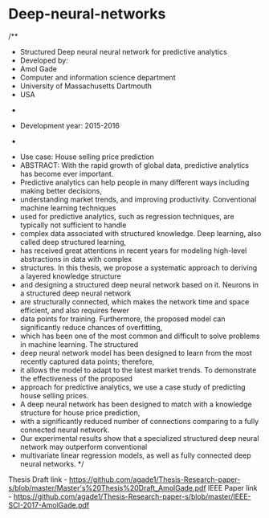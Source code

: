 # Deep-neural-networks

/**
 * Structured Deep neural neural network for predictive analytics
 * Developed by:
 * Amol Gade
 * Computer and information science department
 * University of Massachusetts Dartmouth
 * USA
 * <p>
 * Development year: 2015-2016
 * <p>
 * Use case: House selling price prediction
 * ABSTRACT: With the rapid growth of global data, predictive analytics has become ever important.
 * Predictive analytics can help people in many different ways including making better decisions,
 * understanding market trends, and improving productivity. Conventional machine learning techniques
 * used for predictive analytics, such as regression techniques, are typically not sufficient to handle
 * complex data associated with structured knowledge. Deep learning, also called deep structured learning,
 * has received great attentions in recent years for modeling high-level abstractions in data with complex
 * structures. In this thesis, we propose a systematic approach to deriving a layered knowledge structure
 * and designing a structured deep neural network based on it. Neurons in a structured deep neural network
 * are structurally connected, which makes the network time and space efficient, and also requires fewer
 * data points for training. Furthermore, the proposed model can significantly reduce chances of overfitting,
 * which has been one of the most common and difficult to solve problems in machine learning. The structured
 * deep neural network model has been designed to learn from the most recently captured data points; therefore,
 * it allows the model to adapt to the latest market trends. To demonstrate the effectiveness of the proposed
 * approach for predictive analytics, we use a case study of predicting house selling prices.
 * A deep neural network has been designed to match with a knowledge structure for house price prediction,
 * with a significantly reduced number of connections comparing to a fully connected neural network.
 * Our experimental results show that a specialized structured deep neural network may outperform conventional
 * multivariate linear regression models, as well as fully connected deep neural networks.
 */
 
 Thesis Draft link - https://github.com/agade1/Thesis-Research-paper-s/blob/master/Master's%20Thesis%20Draft_AmolGade.pdf
 IEEE Paper link - https://github.com/agade1/Thesis-Research-paper-s/blob/master/IEEE-SCI-2017-AmolGade.pdf
